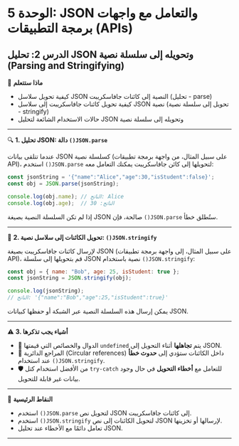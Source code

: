 # الوحدة 5: JSON والتعامل مع واجهات برمجة التطبيقات (APIs)

## الدرس 2: تحليل JSON وتحويله إلى سلسلة نصية (Parsing and Stringifying)


🧠 **ماذا ستتعلم**
*	كيفية تحويل سلاسل JSON النصية إلى كائنات جافاسكريبت (تحليل - parse)
*	كيفية تحويل كائنات جافاسكريبت إلى سلاسل JSON نصية (تحويل إلى سلسلة نصية - stringify)
*	حالات الاستخدام الشائعة لتحليل JSON وتحويله إلى سلسلة نصية

---

🔍 **1. تحليل JSON: دالة `()JSON.parse`**

عندما تتلقى بيانات JSON كسلسلة نصية (على سبيل المثال، من واجهة برمجة تطبيقات API)، استخدم `()JSON.parse` لتحويلها إلى كائن جافاسكريبت يمكنك التعامل معه:
```javascript
const jsonString = '{"name":"Alice","age":30,"isStudent":false}';
const obj = JSON.parse(jsonString);

console.log(obj.name); // الناتج: Alice
console.log(obj.age);  // الناتج: 30
```
إذا لم تكن السلسلة النصية بصيغة JSON صالحة، فإن `()JSON.parse` ستُطلق خطأ.

---

🔧 **2. تحويل الكائنات إلى سلاسل نصية: `()JSON.stringify`**

لإرسال كائنات جافاسكريبت بصيغة JSON (على سبيل المثال، إلى واجهة برمجة تطبيقات API)، قم بتحويلها إلى سلسلة JSON نصية باستخدام `()JSON.stringify`:
```javascript
const obj = { name: "Bob", age: 25, isStudent: true };
const jsonString = JSON.stringify(obj);

console.log(jsonString);
// الناتج: '{"name":"Bob","age":25,"isStudent":true}'
```
يمكن إرسال هذه السلسلة النصية عبر الشبكة أو حفظها كبيانات JSON.

---

 ⚠️ **3. أشياء يجب تذكرها**
- 🧩 الدوال والخصائص التي قيمتها `undefined` يتم **تجاهلها** أثناء التحويل إلى JSON.
- 🔁 المراجع الدائرية (Circular references) داخل الكائنات ستؤدي إلى **حدوث خطأ** عند استخدام `()JSON.stringify`.
- 🛡️ من الأفضل استخدام كتل `try-catch` للتعامل مع **أخطاء التحويل** في حال وجود بيانات غير قابلة للتحويل.


---

🧠 **النقاط الرئيسية**
*	استخدم `()JSON.parse` لتحويل نص JSON إلى كائنات جافاسكريبت.
*	استخدم `()JSON.stringify` لتحويل الكائنات إلى نص JSON لإرسالها أو تخزينها.
*	تعامل دائمًا مع الأخطاء عند تحليل JSON.

---